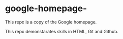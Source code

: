 # google-homepage-
This repo is a copy of the Google homepage.

This repo demonstarates skills in HTML, Git and Github.